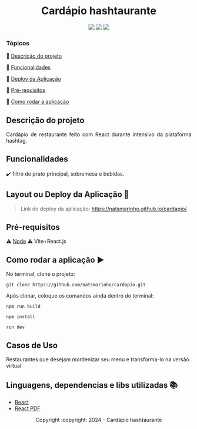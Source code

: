 <h1 align="center">Cardápio hashtaurante</h1> 

<p align="center">
  <img src="https://img.shields.io/static/v1?label=react&message=framework&color=blue&style=for-the-badge&logo=REACT"/>
<img src="https://img.shields.io/static/v1?label=Github&message=deploy&color=blue&style=for-the-badge&logo=github"/>
<img src="http://img.shields.io/static/v1?label=STATUS&message=CONCLUIDO&color=GREEN&style=for-the-badge"/>
</p>


### Tópicos 

:small_blue_diamond: [Descrição do projeto](#descrição-do-projeto)

:small_blue_diamond: [Funcionalidades](#funcionalidades)

:small_blue_diamond: [Deploy da Aplicação](#deploy-da-aplicação-dash)

:small_blue_diamond: [Pré-requisitos](#pré-requisitos)

:small_blue_diamond: [Como rodar a aplicação](#como-rodar-a-aplicação-arrow_forward)

## Descrição do projeto 

<p align="justify">
  Cardápio de restaurante feito com React durante intensivo da plataforma hashtag. 
</p>

## Funcionalidades

:heavy_check_mark: filtro de prato principal, sobremesa e bebidas.  


## Layout ou Deploy da Aplicação :dash:

> Link do deploy da aplicação: https://natsmarinho.github.io/cardapio/


## Pré-requisitos

:warning: [Node](https://nodejs.org/en/download/)
:warning: Vite+React.js

## Como rodar a aplicação :arrow_forward:

No terminal, clone o projeto: 

```
git clone https://github.com/natsmarinho/cardapio.git
```
Após clonar, coloque os comandos ainda dentro do terminal: 
``` 
npm run build
```
```
npm install
```
```
run dev
```

## Casos de Uso

Restaurantes que desejam mordenizar seu menu e transforma-lo na versão virtual

## Linguagens, dependencias e libs utilizadas :books:

- [React](https://pt-br.reactjs.org/docs/create-a-new-react-app.html)
- [React PDF](https://react-pdf.org/)

<p align="center">Copyright :copyright: 2024 - Cardápio hashtaurante</p>
